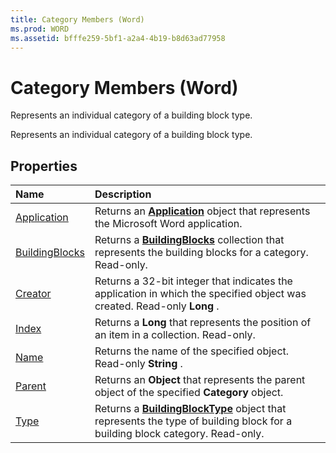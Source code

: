 ```yaml
---
title: Category Members (Word)
ms.prod: WORD
ms.assetid: bfffe259-5bf1-a2a4-4b19-b8d63ad77958
---
```



# Category Members (Word)
Represents an individual category of a building block type.

Represents an individual category of a building block type.


## Properties



|**Name**|**Description**|
|:-----|:-----|
|[Application](category-application-property-word.md)|Returns an  **[Application](application-object-word.md)** object that represents the Microsoft Word application.|
|[BuildingBlocks](category-buildingblocks-property-word.md)|Returns a  **[BuildingBlocks](buildingblocks-object-word.md)** collection that represents the building blocks for a category. Read-only.|
|[Creator](category-creator-property-word.md)|Returns a 32-bit integer that indicates the application in which the specified object was created. Read-only  **Long** .|
|[Index](category-index-property-word.md)|Returns a  **Long** that represents the position of an item in a collection. Read-only.|
|[Name](category-name-property-word.md)|Returns the name of the specified object. Read-only  **String** .|
|[Parent](category-parent-property-word.md)|Returns an  **Object** that represents the parent object of the specified **Category** object.|
|[Type](category-type-property-word.md)|Returns a  **[BuildingBlockType](buildingblocktype-object-word.md)** object that represents the type of building block for a building block category. Read-only.|


